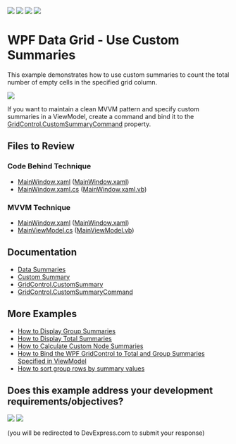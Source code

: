 <!-- default badges list -->
![](https://img.shields.io/endpoint?url=https://codecentral.devexpress.com/api/v1/VersionRange/128653263/22.2.2%2B)
[![](https://img.shields.io/badge/Open_in_DevExpress_Support_Center-FF7200?style=flat-square&logo=DevExpress&logoColor=white)](https://supportcenter.devexpress.com/ticket/details/E948)
[![](https://img.shields.io/badge/📖_How_to_use_DevExpress_Examples-e9f6fc?style=flat-square)](https://docs.devexpress.com/GeneralInformation/403183)
[![](https://img.shields.io/badge/💬_Leave_Feedback-feecdd?style=flat-square)](#does-this-example-address-your-development-requirementsobjectives)
<!-- default badges end -->

# WPF Data Grid - Use Custom Summaries

This example demonstrates how to use custom summaries to count the total number of empty cells in the specified grid column.

![](https://docs.devexpress.com/WPF/images/GridControl_CustomSummaryCommand.png)

If you want to maintain a clean MVVM pattern and specify custom summaries in a ViewModel, create a command and bind it to the [GridControl.CustomSummaryCommand](https://docs.devexpress.com/WPF/DevExpress.Xpf.Grid.GridControl.CustomSummaryCommand) property.

<!-- default file list -->

## Files to Review

### Code Behind Technique

- [MainWindow.xaml](./CS/CustomSummary_EmptyCells_CodeBehind/MainWindow.xaml) ([MainWindow.xaml](./VB/CustomSummary_EmptyCells_CodeBehind/MainWindow.xaml))
- [MainWindow.xaml.cs](./CS/CustomSummary_EmptyCells_CodeBehind/MainWindow.xaml.cs#L33-L46) ([MainWindow.xaml.vb](./VB/CustomSummary_EmptyCells_CodeBehind/MainWindow.xaml.vb#L38-L53))

### MVVM Technique

- [MainWindow.xaml](./CS/CustomSummary_EmptyCells_MVVM/MainWindow.xaml) ([MainWindow.xaml](./VB/CustomSummary_EmptyCells_MVVM/MainWindow.xaml))
- [MainViewModel.cs](./CS/CustomSummary_EmptyCells_MVVM/MainViewModel.cs#L24-L38) ([MainViewModel.vb](./VB/CustomSummary_EmptyCells_MVVM/MainViewModel.vb#L29-L45))

<!-- default file list end -->

## Documentation

- [Data Summaries](https://docs.devexpress.com/WPF/7354/controls-and-libraries/data-grid/data-summaries)
- [Custom Summary](https://docs.devexpress.com/WPF/6129/controls-and-libraries/data-grid/data-summaries/custom-summary)
- [GridControl.CustomSummary](https://docs.devexpress.com/WPF/DevExpress.Xpf.Grid.GridControl.CustomSummary)
- [GridControl.CustomSummaryCommand](https://docs.devexpress.com/WPF/DevExpress.Xpf.Grid.GridControl.CustomSummaryCommand)

## More Examples

- [How to Display Group Summaries](https://github.com/DevExpress-Examples/how-to-display-group-summaries-e1637)
- [How to Display Total Summaries](https://github.com/DevExpress-Examples/how-to-display-total-summaries-e1636)
- [How to Calculate Custom Node Summaries](https://github.com/DevExpress-Examples/how-to-calculate-custom-node-summaries-in-treelistview-t506349)
- [How to Bind the WPF GridControl to Total and Group Summaries Specified in ViewModel](https://github.com/DevExpress-Examples/wpf-mvvm-how-to-bind-the-gridcontrol-to-total-and-group-summaries-specified-in-viewmodel)
- [How to sort group rows by summary values](https://github.com/DevExpress-Examples/how-to-sort-group-rows-by-summary-values-e1540)
<!-- feedback -->
## Does this example address your development requirements/objectives?

[<img src="https://www.devexpress.com/support/examples/i/yes-button.svg"/>](https://www.devexpress.com/support/examples/survey.xml?utm_source=github&utm_campaign=wpf-data-grid-summarize-empty-cells&~~~was_helpful=yes) [<img src="https://www.devexpress.com/support/examples/i/no-button.svg"/>](https://www.devexpress.com/support/examples/survey.xml?utm_source=github&utm_campaign=wpf-data-grid-summarize-empty-cells&~~~was_helpful=no)

(you will be redirected to DevExpress.com to submit your response)
<!-- feedback end -->
